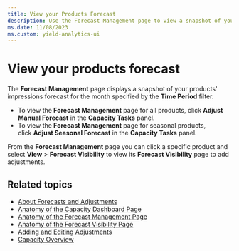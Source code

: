 ```yaml
---
title: View your Products Forecast
description: Use the Forecast Management page to view a snapshot of your products' impressions forecast for the month specified by the time period filter.
ms.date: 11/08/2023
ms.custom: yield-analytics-ui
---
```


# View your products forecast

The **Forecast Management** page displays a snapshot of your products' impressions forecast for the month specified by the **Time Period** filter.

- To view the **Forecast Management** page for all products, click **Adjust Manual Forecast** in the **Capacity Tasks** panel.
- To view the **Forecast Management** page for seasonal products, click **Adjust Seasonal Forecast** in the **Capacity Tasks** panel.

From the **Forecast Management** page you can click a specific product and select **View** > **Forecast Visibility** to view its **Forecast Visibility** page to add adjustments.

## Related topics

- [About Forecasts and Adjustments](./about-forecasts-and-adjustments.md)
- [Anatomy of the Capacity Dashboard Page](./anatomy-of-the-capacity-dashboard-page.md)
- [Anatomy of the Forecast Management Page](./anatomy-of-the-forecast-management-page.md)
- [Anatomy of the Forecast Visibility Page](./anatomy-of-the-forecast-visibility-page.md)
- [Adding and Editing Adjustments](./adding-and-editing-adjustments.md)
- [Capacity Overview](./capacity-overview.md)
